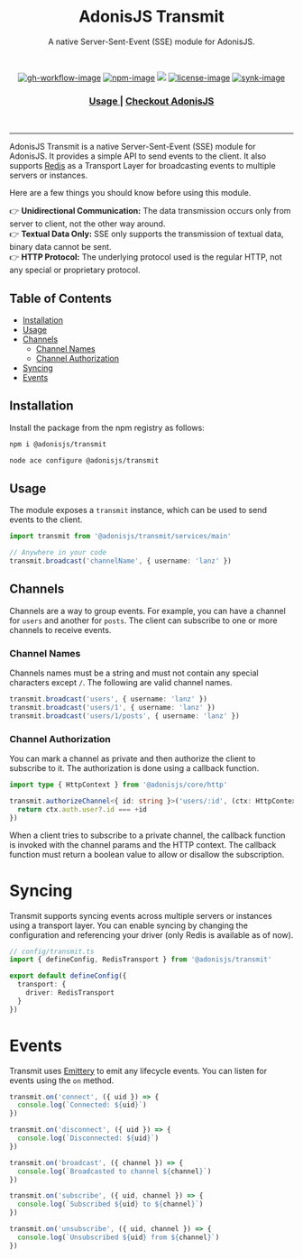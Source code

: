 <div align="center">
  <h1> AdonisJS Transmit</h1>
  <p>A native Server-Sent-Event (SSE) module for AdonisJS.</p>
</div>

<br />

<div align="center">

[![gh-workflow-image]][gh-workflow-url] [![npm-image]][npm-url] ![][typescript-image] [![license-image]][license-url] [![synk-image]][synk-url]

</div>

<div align="center">
  <h3>
    <a href="#installation">
      Usage
    </a>
    <span> | </span>
    <a href="https://adonisjs.com">
      Checkout AdonisJS
    </a>
  </h3>
</div>

<br />

<hr />

AdonisJS Transmit is a native Server-Sent-Event (SSE) module for AdonisJS. It provides a simple API to send events to the client. It also supports [Redis](https://redis.io/) as a Transport Layer for broadcasting events to multiple servers or instances.

Here are a few things you should know before using this module.

<p>
👉 <strong>Unidirectional Communication:</strong> The data transmission occurs only from server to client, not the other way around.	<br />
👉 <strong>Textual Data Only:</strong> SSE only supports the transmission of textual data, binary data cannot be sent. <br />
👉 <strong>HTTP Protocol:</strong> The underlying protocol used is the regular HTTP, not any special or proprietary protocol.	<br />
</p>

## Table of Contents

<!-- START doctoc generated TOC please keep comment here to allow auto update -->
<!-- DON'T EDIT THIS SECTION, INSTEAD RE-RUN doctoc TO UPDATE -->

  - [Installation](#installation)
  - [Usage](#usage)
  - [Channels](#channels)
    - [Channel Names](#channel-names)
    - [Channel Authorization](#channel-authorization)
- [Syncing](#syncing)
- [Events](#events)

<!-- END doctoc generated TOC please keep comment here to allow auto update -->

## Installation

Install the package from the npm registry as follows:

```sh
npm i @adonisjs/transmit
```

```sh
node ace configure @adonisjs/transmit
```

## Usage

The module exposes a `transmit` instance, which can be used to send events to the client.

```ts
import transmit from '@adonisjs/transmit/services/main'

// Anywhere in your code
transmit.broadcast('channelName', { username: 'lanz' })
```

## Channels

Channels are a way to group events. For example, you can have a channel for `users` and another for `posts`. The client can subscribe to one or more channels to receive events.

### Channel Names

Channels names must be a string and must not contain any special characters except `/`. The following are valid channel names.

```ts
transmit.broadcast('users', { username: 'lanz' })
transmit.broadcast('users/1', { username: 'lanz' })
transmit.broadcast('users/1/posts', { username: 'lanz' })
```

### Channel Authorization

You can mark a channel as private and then authorize the client to subscribe to it. The authorization is done using a callback function.

```ts
import type { HttpContext } from '@adonisjs/core/http'

transmit.authorizeChannel<{ id: string }>('users/:id', (ctx: HttpContext, { id }) => {
  return ctx.auth.user?.id === +id
})
```

When a client tries to subscribe to a private channel, the callback function is invoked with the channel params and the HTTP context. The callback function must return a boolean value to allow or disallow the subscription.

# Syncing

Transmit supports syncing events across multiple servers or instances using a transport layer. You can enable syncing by changing the configuration and referencing your driver (only Redis is available as of now).

```ts
// config/transmit.ts
import { defineConfig, RedisTransport } from '@adonisjs/transmit'

export default defineConfig({
  transport: {
    driver: RedisTransport
  }
})
```

# Events

Transmit uses [Emittery](https://github.com/sindresorhus/emittery) to emit any lifecycle events. You can listen for events using the `on` method.

```ts
transmit.on('connect', ({ uid }) => {
  console.log(`Connected: ${uid}`)
})

transmit.on('disconnect', ({ uid }) => {
  console.log(`Disconnected: ${uid}`)
})

transmit.on('broadcast', ({ channel }) => {
  console.log(`Broadcasted to channel ${channel}`)
})

transmit.on('subscribe', ({ uid, channel }) => {
  console.log(`Subscribed ${uid} to ${channel}`)
})

transmit.on('unsubscribe', ({ uid, channel }) => {
  console.log(`Unsubscribed ${uid} from ${channel}`)
})
```

[gh-workflow-image]: https://img.shields.io/github/actions/workflow/status/adonisjs/transmit/test?style=for-the-badge
[gh-workflow-url]: https://github.com/adonisjs/transmit/actions/workflows/test.yml 'Github action'
[typescript-image]: https://img.shields.io/badge/Typescript-294E80.svg?style=for-the-badge&logo=typescript
[typescript-url]: "typescript"
[npm-image]: https://img.shields.io/npm/v/@adonisjs/transmit.svg?style=for-the-badge&logo=npm
[npm-url]: https://npmjs.org/package/@adonisjs/transmit 'npm'
[license-image]: https://img.shields.io/npm/l/@adonisjs/transmit?color=blueviolet&style=for-the-badge
[license-url]: LICENSE.md 'license'
[synk-image]: https://img.shields.io/snyk/vulnerabilities/github/adonisjs/transmit?label=Synk%20Vulnerabilities&style=for-the-badge
[synk-url]: https://snyk.io/test/github/adonisjs/transmit?targetFile=package.json 'synk'
